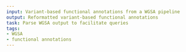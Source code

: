 ```yaml
---
input: Variant-based functional annotations from a WGSA pipeline
output: Reformatted variant-based functional annotations
task: Parse WGSA output to facilitate queries
tags:
- WGSA
- functional annotations
---
```

